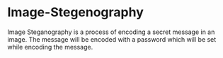 # Image-Stegenography
Image Steganography is a process of encoding a secret message in an image. The message will be encoded with a password which will be set while encoding the message.
